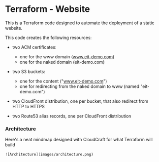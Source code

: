 # Terraform - Website

This is a Terraform code designed to automate the deployment of a static website.

This code creates the following resources:

- two ACM certificates:
    * one for the www domain (www.eit-demo.com)
    * one for the naked domain (eit-demo.com) 

- two S3 buckets:
    * one for the content ("www.eit-demo.com")
    * one for redirecting from the naked domain to www (named "eit-demo.com")

- two CloudFront distribution, one per bucket, that also redirect from HTTP to HTTPS
- two Route53 alias records, one per CloudFront distribution

### Architecture

Here's a neat mindmap designed with CloudCraft for what Terraform will build

    ![Architecture](images/architecture.png)